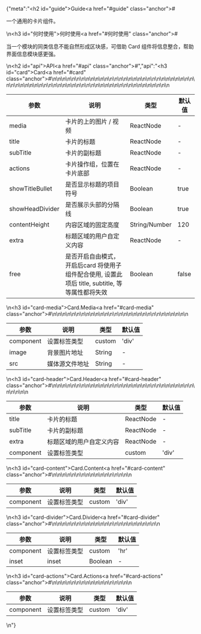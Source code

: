 {"meta":"<h2 id=\"guide\">Guide<a href=\"#guide\" class=\"anchor\">#</a></h2><p>&#x4E00;&#x4E2A;&#x901A;&#x7528;&#x7684;&#x5361;&#x7247;&#x7EC4;&#x4EF6;&#x3002;</p>\n<h3 id=\"&#x4F55;&#x65F6;&#x4F7F;&#x7528;\">&#x4F55;&#x65F6;&#x4F7F;&#x7528;<a href=\"#&#x4F55;&#x65F6;&#x4F7F;&#x7528;\" class=\"anchor\">#</a></h3><p>&#x5F53;&#x4E00;&#x4E2A;&#x6A21;&#x5757;&#x7684;&#x540C;&#x7C7B;&#x4FE1;&#x606F;&#x4E0D;&#x80FD;&#x81EA;&#x7136;&#x5F62;&#x6210;&#x533A;&#x5757;&#x611F;&#xFF0C;&#x53EF;&#x501F;&#x52A9; Card &#x7EC4;&#x4EF6;&#x5C06;&#x4FE1;&#x606F;&#x6574;&#x5408;&#xFF0C;&#x5E2E;&#x52A9;&#x754C;&#x9762;&#x4FE1;&#x606F;&#x6A21;&#x5757;&#x611F;&#x66F4;&#x5F3A;&#x3002;</p>\n<h2 id=\"api\">API<a href=\"#api\" class=\"anchor\">#</a></h2>","api":"<h3 id=\"card\">Card<a href=\"#card\" class=\"anchor\">#</a></h3><table>\n<thead>\n<tr>\n<th>&#x53C2;&#x6570;</th>\n<th>&#x8BF4;&#x660E;</th>\n<th>&#x7C7B;&#x578B;</th>\n<th>&#x9ED8;&#x8BA4;&#x503C;</th>\n</tr>\n</thead>\n<tbody>\n<tr>\n<td>media</td>\n<td>&#x5361;&#x7247;&#x7684;&#x4E0A;&#x7684;&#x56FE;&#x7247; / &#x89C6;&#x9891;</td>\n<td>ReactNode</td>\n<td>-</td>\n</tr>\n<tr>\n<td>title</td>\n<td>&#x5361;&#x7247;&#x7684;&#x6807;&#x9898;</td>\n<td>ReactNode</td>\n<td>-</td>\n</tr>\n<tr>\n<td>subTitle</td>\n<td>&#x5361;&#x7247;&#x7684;&#x526F;&#x6807;&#x9898;</td>\n<td>ReactNode</td>\n<td>-</td>\n</tr>\n<tr>\n<td>actions</td>\n<td>&#x5361;&#x7247;&#x64CD;&#x4F5C;&#x7EC4;&#xFF0C;&#x4F4D;&#x7F6E;&#x5728;&#x5361;&#x7247;&#x5E95;&#x90E8;</td>\n<td>ReactNode</td>\n<td>-</td>\n</tr>\n<tr>\n<td>showTitleBullet</td>\n<td>&#x662F;&#x5426;&#x663E;&#x793A;&#x6807;&#x9898;&#x7684;&#x9879;&#x76EE;&#x7B26;&#x53F7;</td>\n<td>Boolean</td>\n<td>true</td>\n</tr>\n<tr>\n<td>showHeadDivider</td>\n<td>&#x662F;&#x5426;&#x5C55;&#x793A;&#x5934;&#x90E8;&#x7684;&#x5206;&#x9694;&#x7EBF;</td>\n<td>Boolean</td>\n<td>true</td>\n</tr>\n<tr>\n<td>contentHeight</td>\n<td>&#x5185;&#x5BB9;&#x533A;&#x57DF;&#x7684;&#x56FA;&#x5B9A;&#x9AD8;&#x5EA6;</td>\n<td>String/Number</td>\n<td>120</td>\n</tr>\n<tr>\n<td>extra</td>\n<td>&#x6807;&#x9898;&#x533A;&#x57DF;&#x7684;&#x7528;&#x6237;&#x81EA;&#x5B9A;&#x4E49;&#x5185;&#x5BB9;</td>\n<td>ReactNode</td>\n<td>-</td>\n</tr>\n<tr>\n<td>free</td>\n<td>&#x662F;&#x5426;&#x5F00;&#x542F;&#x81EA;&#x7531;&#x6A21;&#x5F0F;&#xFF0C;&#x5F00;&#x542F;&#x540E;card &#x5C06;&#x4F7F;&#x7528;&#x5B50;&#x7EC4;&#x4EF6;&#x914D;&#x5408;&#x4F7F;&#x7528;, &#x8BBE;&#x7F6E;&#x6B64;&#x9879;&#x540E; title, subtitle, &#x7B49;&#x7B49;&#x5C5E;&#x6027;&#x90FD;&#x5C06;&#x5931;&#x6548;</td>\n<td>Boolean</td>\n<td>false</td>\n</tr>\n</tbody>\n</table>\n<h3 id=\"card-media\">Card.Media<a href=\"#card-media\" class=\"anchor\">#</a></h3><table>\n<thead>\n<tr>\n<th>&#x53C2;&#x6570;</th>\n<th>&#x8BF4;&#x660E;</th>\n<th>&#x7C7B;&#x578B;</th>\n<th>&#x9ED8;&#x8BA4;&#x503C;</th>\n</tr>\n</thead>\n<tbody>\n<tr>\n<td>component</td>\n<td>&#x8BBE;&#x7F6E;&#x6807;&#x7B7E;&#x7C7B;&#x578B;</td>\n<td>custom</td>\n<td>&apos;div&apos;</td>\n</tr>\n<tr>\n<td>image</td>\n<td>&#x80CC;&#x666F;&#x56FE;&#x7247;&#x5730;&#x5740;</td>\n<td>String</td>\n<td>-</td>\n</tr>\n<tr>\n<td>src</td>\n<td>&#x5A92;&#x4F53;&#x6E90;&#x6587;&#x4EF6;&#x5730;&#x5740;</td>\n<td>String</td>\n<td>-</td>\n</tr>\n</tbody>\n</table>\n<h3 id=\"card-header\">Card.Header<a href=\"#card-header\" class=\"anchor\">#</a></h3><table>\n<thead>\n<tr>\n<th>&#x53C2;&#x6570;</th>\n<th>&#x8BF4;&#x660E;</th>\n<th>&#x7C7B;&#x578B;</th>\n<th>&#x9ED8;&#x8BA4;&#x503C;</th>\n</tr>\n</thead>\n<tbody>\n<tr>\n<td>title</td>\n<td>&#x5361;&#x7247;&#x7684;&#x6807;&#x9898;</td>\n<td>ReactNode</td>\n<td>-</td>\n</tr>\n<tr>\n<td>subTitle</td>\n<td>&#x5361;&#x7247;&#x7684;&#x526F;&#x6807;&#x9898;</td>\n<td>ReactNode</td>\n<td>-</td>\n</tr>\n<tr>\n<td>extra</td>\n<td>&#x6807;&#x9898;&#x533A;&#x57DF;&#x7684;&#x7528;&#x6237;&#x81EA;&#x5B9A;&#x4E49;&#x5185;&#x5BB9;</td>\n<td>ReactNode</td>\n<td>-</td>\n</tr>\n<tr>\n<td>component</td>\n<td>&#x8BBE;&#x7F6E;&#x6807;&#x7B7E;&#x7C7B;&#x578B;</td>\n<td>custom</td>\n<td>&apos;div&apos;</td>\n</tr>\n</tbody>\n</table>\n<h3 id=\"card-content\">Card.Content<a href=\"#card-content\" class=\"anchor\">#</a></h3><table>\n<thead>\n<tr>\n<th>&#x53C2;&#x6570;</th>\n<th>&#x8BF4;&#x660E;</th>\n<th>&#x7C7B;&#x578B;</th>\n<th>&#x9ED8;&#x8BA4;&#x503C;</th>\n</tr>\n</thead>\n<tbody>\n<tr>\n<td>component</td>\n<td>&#x8BBE;&#x7F6E;&#x6807;&#x7B7E;&#x7C7B;&#x578B;</td>\n<td>custom</td>\n<td>&apos;div&apos;</td>\n</tr>\n</tbody>\n</table>\n<h3 id=\"card-divider\">Card.Divider<a href=\"#card-divider\" class=\"anchor\">#</a></h3><table>\n<thead>\n<tr>\n<th>&#x53C2;&#x6570;</th>\n<th>&#x8BF4;&#x660E;</th>\n<th>&#x7C7B;&#x578B;</th>\n<th>&#x9ED8;&#x8BA4;&#x503C;</th>\n</tr>\n</thead>\n<tbody>\n<tr>\n<td>component</td>\n<td>&#x8BBE;&#x7F6E;&#x6807;&#x7B7E;&#x7C7B;&#x578B;</td>\n<td>custom</td>\n<td>&apos;hr&apos;</td>\n</tr>\n<tr>\n<td>inset</td>\n<td>inset</td>\n<td>Boolean</td>\n<td>-</td>\n</tr>\n</tbody>\n</table>\n<h3 id=\"card-actions\">Card.Actions<a href=\"#card-actions\" class=\"anchor\">#</a></h3><table>\n<thead>\n<tr>\n<th>&#x53C2;&#x6570;</th>\n<th>&#x8BF4;&#x660E;</th>\n<th>&#x7C7B;&#x578B;</th>\n<th>&#x9ED8;&#x8BA4;&#x503C;</th>\n</tr>\n</thead>\n<tbody>\n<tr>\n<td>component</td>\n<td>&#x8BBE;&#x7F6E;&#x6807;&#x7B7E;&#x7C7B;&#x578B;</td>\n<td>custom</td>\n<td>&apos;div&apos;</td>\n</tr>\n</tbody>\n</table>\n"}